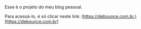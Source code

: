 Esse é o projeto do meu blog pessoal.

Para acessá-lo, é só clicar neste link: (https://debounce.com.br.)[https://debounce.com.br]